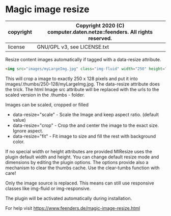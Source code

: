 # Magic image resize

| copyright | Copyright 2020 (C) computer.daten.netze::feenders. All rights reserved. |
| --- | --- |
| license | GNU/GPL v3, see LICENSE.txt |

Resize content images automatically if tagged with a data-resize attribute.

```html
<img src="images/myLargeImg.jpg" class="img-fluid" width="250" height="128" data-resize="crop" />
```
This will crop a image to exactly 250 x 128 pixels and put it into images/.thumbs/250-128/myLargeImg.jpg. The data-resize attribute does the trick. The html Image src attribute will be replaced with the urls to the scaled version in the .thumbs - folder.

Images can be scaled, cropped or filled

* data-resize="scale" - Scale the Image and keep aspect ratio. (default value)
* data-resize="crop" - Crop the and center the image to the exact size. Ignore aspect.
* data-resize="fit" - Fit image to size and fill the rest with background color.

If no special width or height attributes are provided MIResize uses the plugin default width and height. You can change default resize mode and dimensions by editing the plugin options. The options provide also a mechanism to clear the thumbs cache. Use the clear-tumbs function with care!

Only the image source is replaced. This means can still use responsive classes  like img-fluid or img-responsive.

The plugin will be activated automatically during installation.

For help visit
https://www.feenders.de/magic-image-resize.html
